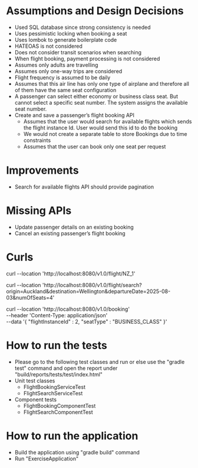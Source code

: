 # Assumptions and Design Decisions
* Used SQL database since strong consistency is needed
* Uses pessimistic locking when booking a seat
* Uses lombok to generate boilerplate code
* HATEOAS is not considered
* Does not consider transit scenarios when searching
* When flight booking, payment processing is not considered
* Assumes only adults are travelling
* Assumes only one-way trips are considered
* Flight frequency is assumed to be daily
* Assumes that this air line has only one type of airplane and therefore all of them have the same seat configuration
* A passenger can select either economy or business class seat. But cannot select a specific seat number. The system assigns the available seat number.
* Create and save a passenger’s flight booking API
  * Assumes that the user would search for available flights which sends the flight instance Id. User would send this id to do the booking
  * We would not create a separate table to store Bookings due to time constraints
  * Assumes that the user can book only one seat per request

# Improvements
* Search for available flights API should provide pagination

# Missing APIs
* Update passenger details on an existing booking
* Cancel an existing passenger’s flight booking

# Curls
curl --location 'http://localhost:8080/v1.0/flight/NZ_1'

curl --location 'http://localhost:8080/v1.0/flight/search?origin=Auckland&destination=Wellington&departureDate=2025-08-03&numOfSeats=4'

curl --location 'http://localhost:8080/v1.0/booking' \
--header 'Content-Type: application/json' \
--data '{
"flightInstanceId" : 2,
"seatType" : "BUSINESS_CLASS"
}'

# How to run the tests
* Please go to the following test classes and run or else use the "gradle test" command and open the report under "build/reports/tests/test/index.html" 
* Unit test classes
  * FlightBookingServiceTest
  * FlightSearchServiceTest
* Component tests
  * FlightBookingComponentTest
  * FlightSearchComponentTest

# How to run the application
* Build the application using "gradle build" command
* Run "ExerciseApplication"
